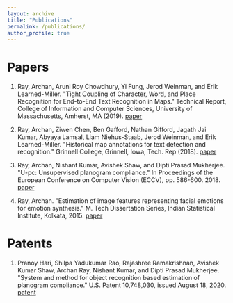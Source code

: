 ```yaml
---
layout: archive
title: "Publications"
permalink: /publications/
author_profile: true
---
```



# Papers

1. Ray, Archan, Aruni Roy Chowdhury, Yi Fung, Jerod Weinman, and Erik Learned-Miller. "Tight Coupling of Character, Word, and Place Recognition for End-to-End Text Recognition in Maps." Technical Report, College of Information and Computer Sciences, University of Massachusetts, Amherst, MA (2019). [paper](https://web.cs.umass.edu/publication/docs/2019/UM-CS-2019-003.pdf)

2. Ray, Archan, Ziwen Chen, Ben Gafford, Nathan Gifford, Jagath Jai Kumar, Abyaya Lamsal, Liam Niehus-Staab, Jerod Weinman, and Erik Learned-Miller. "Historical map annotations for text detection and recognition." Grinnell College, Grinnell, Iowa, Tech. Rep (2018). [paper](https://weinman.cs.grinnell.edu/~weinman/data/complete-map-dataset.pdf)

3. Ray, Archan, Nishant Kumar, Avishek Shaw, and Dipti Prasad Mukherjee. "U-pc: Unsupervised planogram compliance." In Proceedings of the European Conference on Computer Vision (ECCV), pp. 586-600. 2018. [paper](http://openaccess.thecvf.com/content_ECCV_2018/papers/Archan_Ray_U-PC_Unsupervised_Planogram_ECCV_2018_paper.pdf)

4. Ray, Archan. "Estimation of image features representing facial emotions for emotion synthesis." M. Tech Dissertation Series, Indian Statistical Institute, Kolkata, 2015. [paper](http://library.isical.ac.in:8080/jspui/bitstream/10263/6487/1/DISS-330.pdf)

# Patents

1. Pranoy Hari, Shilpa Yadukumar Rao, Rajashree Ramakrishnan, Avishek Kumar Shaw, Archan Ray, Nishant Kumar, and Dipti Prasad Mukherjee. "System and method for object recognition based estimation of planogram compliance." U.S. Patent 10,748,030, issued August 18, 2020. [patent](https://patentimages.storage.googleapis.com/73/44/a8/3bfb3d247b7fc8/US10748030.pdf)
